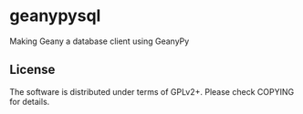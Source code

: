 # geanypysql

Making Geany a database client using GeanyPy

## License

The software is distributed under terms of GPLv2+. Please check
COPYING for details.
